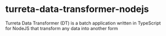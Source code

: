 # turreta-data-transformer-nodejs
Turreta Data Transformer (DT) is a batch application written in TypeScript for NodeJS that transform any data into another form
